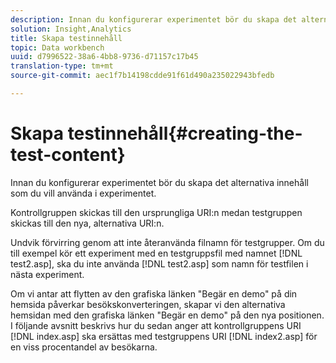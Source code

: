 ```yaml
---
description: Innan du konfigurerar experimentet bör du skapa det alternativa innehåll som du vill använda i experimentet.
solution: Insight,Analytics
title: Skapa testinnehåll
topic: Data workbench
uuid: d7996522-38a6-4bb8-9736-d71157c17b45
translation-type: tm+mt
source-git-commit: aec1f7b14198cdde91f61d490a235022943bfedb

---
```



# Skapa testinnehåll{#creating-the-test-content}

Innan du konfigurerar experimentet bör du skapa det alternativa innehåll som du vill använda i experimentet.

Kontrollgruppen skickas till den ursprungliga URI:n medan testgruppen skickas till den nya, alternativa URI:n.

Undvik förvirring genom att inte återanvända filnamn för testgrupper. Om du till exempel kör ett experiment med en testgruppsfil med namnet [!DNL test2.asp], ska du inte använda [!DNL test2.asp] som namn för testfilen i nästa experiment.

Om vi antar att flytten av den grafiska länken &quot;Begär en demo&quot; på din hemsida påverkar besökskonverteringen, skapar vi den alternativa hemsidan med den grafiska länken &quot;Begär en demo&quot; på den nya positionen. I följande avsnitt beskrivs hur du sedan anger att kontrollgruppens URI [!DNL index.asp] ska ersättas med testgruppens URI [!DNL index2.asp] för en viss procentandel av besökarna.

